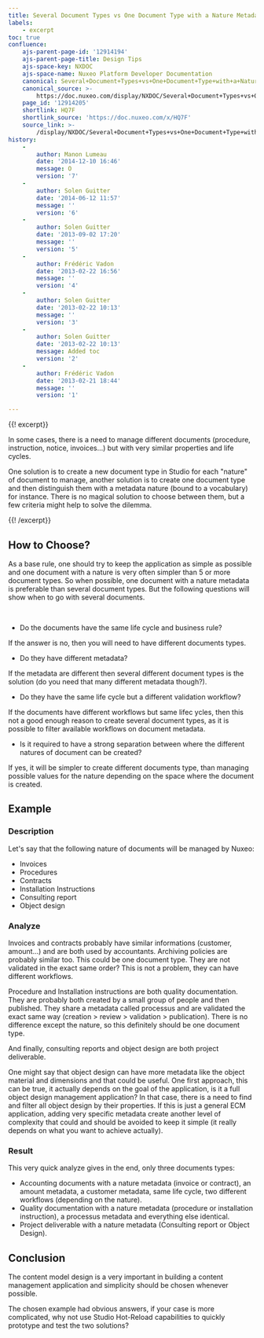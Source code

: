 ```yaml
---
title: Several Document Types vs One Document Type with a Nature Metadata
labels:
    - excerpt
toc: true
confluence:
    ajs-parent-page-id: '12914194'
    ajs-parent-page-title: Design Tips
    ajs-space-key: NXDOC
    ajs-space-name: Nuxeo Platform Developer Documentation
    canonical: Several+Document+Types+vs+One+Document+Type+with+a+Nature+Metadata
    canonical_source: >-
        https://doc.nuxeo.com/display/NXDOC/Several+Document+Types+vs+One+Document+Type+with+a+Nature+Metadata
    page_id: '12914205'
    shortlink: HQ7F
    shortlink_source: 'https://doc.nuxeo.com/x/HQ7F'
    source_link: >-
        /display/NXDOC/Several+Document+Types+vs+One+Document+Type+with+a+Nature+Metadata
history:
    - 
        author: Manon Lumeau
        date: '2014-12-10 16:46'
        message: O
        version: '7'
    - 
        author: Solen Guitter
        date: '2014-06-12 11:57'
        message: ''
        version: '6'
    - 
        author: Solen Guitter
        date: '2013-09-02 17:20'
        message: ''
        version: '5'
    - 
        author: Frédéric Vadon
        date: '2013-02-22 16:56'
        message: ''
        version: '4'
    - 
        author: Solen Guitter
        date: '2013-02-22 10:13'
        message: ''
        version: '3'
    - 
        author: Solen Guitter
        date: '2013-02-22 10:13'
        message: Added toc
        version: '2'
    - 
        author: Frédéric Vadon
        date: '2013-02-21 18:44'
        message: ''
        version: '1'

---
```

{{! excerpt}}

In some cases, there is a need to manage different documents (procedure, instruction, notice, invoices...) but with very similar properties and life cycles.

One solution is to create a new document type in Studio for each "nature" of document to manage, another solution is to create one document type and then distinguish them with a metadata nature (bound to a vocabulary) for instance. There is no magical solution to choose between them, but a few criteria might help to solve the dilemma.

{{! /excerpt}}

## How to Choose?

As a base rule, one should try to keep the application as simple as possible and one document with a nature is very often simpler than 5 or more document types. So when possible, one document with a nature metadata is preferable than several document types. But the following questions will show when to go with several documents.

&nbsp;

*   Do the documents have the same life cycle and business rule?

If the answer is no, then you will need to have different documents types.

*   Do they have different metadata?

If the metadata are different then several different document types is the solution (do you need that many different metadata though?).

*   Do they have the same life cycle but a different validation workflow?

If the documents have different workflows but same lifec ycles, then this not a good enough reason to create several document types, as it is possible to filter available workflows on document metadata.&nbsp;

*   Is it required to have a strong separation between where the different natures of document can be created?

If yes, it will be simpler to create different documents type, than managing possible values for the nature depending on the space where the document is created.

## Example

### Description

Let's say that the following nature of documents will be managed by Nuxeo:

*   Invoices
*   Procedures
*   Contracts
*   Installation Instructions
*   Consulting report
*   Object design

### Analyze

Invoices and contracts probably have similar informations (customer, amount...) and are both used by accountants. Archiving policies are probably similar too. This could be one document type. They are not validated in the exact same order? This is not a problem, they can have different workflows.

Procedure and Installation instructions are both quality documentation. They are probably both created by a small group of people and then published. They share a metadata called processus and are validated the exact same way (creation > review > validation > publication). There is no difference except the nature, so this definitely should be one document type.

And finally, consulting reports and object design are both project deliverable.

One might say that object design can have more metadata like the object material and dimensions and that could be useful. One first approach, this can be true, it actually depends on the goal of the application, is it a full object design management application? In that case, there is a need to find and filter all object design by their properties. If this is just a general ECM application, adding very specific metadata create another level of complexity that could and should be avoided to keep it simple (it really depends on what you want to achieve actually).

### Result

This very quick analyze gives in the end, only three documents types:

*   Accounting documents with a nature metadata (invoice or contract), an amount metadata, a customer metadata, same life cycle, two different workflows (depending on the nature).
*   Quality documentation with a nature metadata (procedure or installation instruction), a processus metadata and everything else identical.
*   Project deliverable with a nature metadata (Consulting report or Object Design).

## Conclusion

The content model design is a very important in building a content management application and simplicity should be chosen whenever possible.

The chosen example had obvious answers, if your case is more complicated, why not use Studio Hot-Reload capabilities to quickly prototype and test the two solutions?